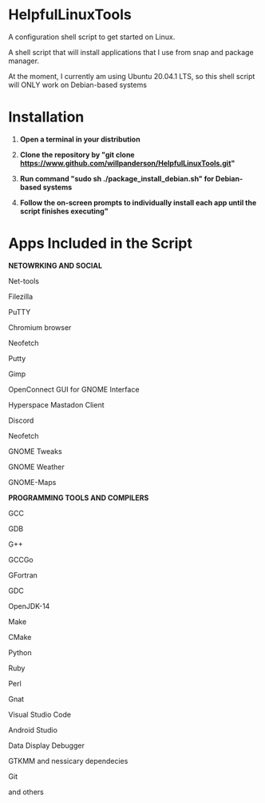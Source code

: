 # HelpfulLinuxTools
A configuration shell script to get started on Linux. 

A shell script that will install applications that I use from snap and package manager. 

At the moment, I currently am using Ubuntu 20.04.1 LTS, so this shell script will ONLY work on Debian-based systems

# Installation

1) **Open a terminal in your distribution**

2) **Clone the repository by "git clone https://www.github.com/willpanderson/HelpfulLinuxTools.git"** 

3) **Run command "sudo sh ./package_install_debian.sh" for Debian-based systems**

4) **Follow the on-screen prompts to individually install each app until the script finishes executing"**

# Apps Included in the Script

**NETOWRKING AND SOCIAL**

Net-tools

Filezilla

PuTTY

Chromium browser

Neofetch 

Putty

Gimp

OpenConnect GUI for GNOME Interface

Hyperspace Mastadon Client

Discord

Neofetch

GNOME Tweaks

GNOME Weather

GNOME-Maps


**PROGRAMMING TOOLS AND COMPILERS**

GCC

GDB

G++

GCCGo

GFortran

GDC

OpenJDK-14

Make

CMake

Python

Ruby

Perl

Gnat

Visual Studio Code

Android Studio

Data Display Debugger

GTKMM and nessicary dependecies

Git

and others
